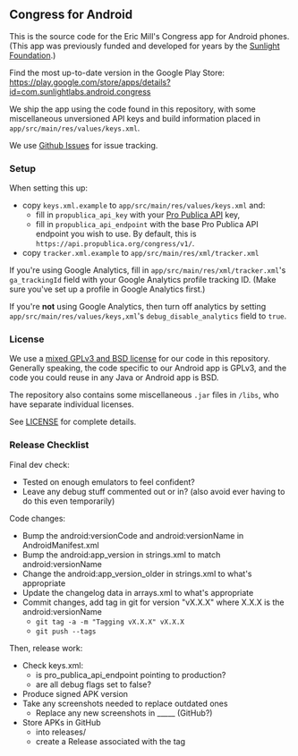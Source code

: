 ## Congress for Android

This is the source code for the Eric Mill's Congress app for Android phones. (This app was previously funded and developed for years by the [Sunlight Foundation](https://sunlightfoundation.com).)

Find the most up-to-date version in the Google Play Store: https://play.google.com/store/apps/details?id=com.sunlightlabs.android.congress

We ship the app using the code found in this repository, with some miscellaneous unversioned API keys and build information placed in `app/src/main/res/values/keys.xml`.

We use [Github Issues](https:/github.com/konklone/congress-android/issues) for issue tracking.

### Setup

When setting this up:

* copy `keys.xml.example` to `app/src/main/res/values/keys.xml` and:
  * fill in `propublica_api_key` with your [Pro Publica API](https://projects.propublica.org/api-docs/congress-api/) key,
  * fill in `propublica_api_endpoint` with the base Pro Publica API endpoint you wish to use. By default, this is `https://api.propublica.org/congress/v1/`.
* copy `tracker.xml.example` to `app/src/main/res/xml/tracker.xml`

If you're using Google Analytics, fill in `app/src/main/res/xml/tracker.xml`'s `ga_trackingId` field with your Google Analytics profile tracking ID. (Make sure you've set up a profile in Google Analytics first.)

If you're **not** using Google Analytics, then turn off analytics by setting `app/src/main/res/values/keys,xml`'s `debug_disable_analytics` field to `true`.



### License

We use a [mixed GPLv3 and BSD license](LICENSE) for our code in this repository. Generally speaking, the code specific to our Android app is GPLv3, and the code you could reuse in any Java or Android app is BSD.

The repository also contains some miscellaneous `.jar` files in `/libs`, who have separate individual licenses.

See [LICENSE](LICENSE) for complete details.


### Release Checklist

Final dev check:

* Tested on enough emulators to feel confident?
* Leave any debug stuff commented out or in? (also avoid ever having to do this even temporarily)

Code changes:

* Bump the android:versionCode and android:versionName in AndroidManifest.xml
* Bump the android:app_version in strings.xml to match android:versionName
* Change the android:app_version_older in strings.xml to what's appropriate
* Update the changelog data in arrays.xml to what's appropriate
* Commit changes, add tag in git for version "vX.X.X" where X.X.X is the android:versionName
  - `git tag -a -m "Tagging vX.X.X" vX.X.X`
  - `git push --tags`

Then, release work:

* Check keys.xml:
  - is pro_publica_api_endpoint pointing to production?
  - are all debug flags set to false?
* Produce signed APK version
* Take any screenshots needed to replace outdated ones
  - Replace any new screenshots in _____ (GitHub?)
* Store APKs in GitHub
  - into releases/
  - create a Release associated with the tag

